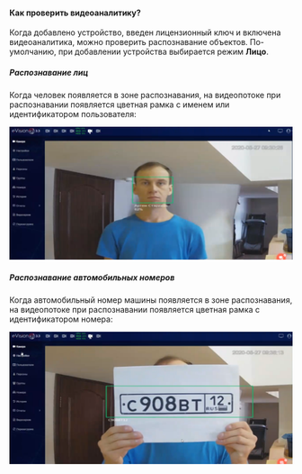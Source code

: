 
#### Как проверить видеоаналитику?
Когда добавлено устройство, введен лицензионный ключ и включена видеоаналитика, можно проверить распознавание объектов. По-умолчанию, при добавлении устройства выбирается режим **Лицо**.
##### Распознавание лиц
Когда человек появляется в зоне распознавания, на видеопотоке при распознавании появляется цветная рамка с именем или идентификатором пользователя:

![](images/Aspose.Words.374291bc-21e0-4dc1-8208-7b6db552d3f3.141.png)
##### Распознавание автомобильных номеров
Когда автомобильный номер машины появляется в зоне распознавания, на видеопотоке при распознавании появляется цветная рамка с идентификатором номера:

![](images/Aspose.Words.374291bc-21e0-4dc1-8208-7b6db552d3f3.142.png)

